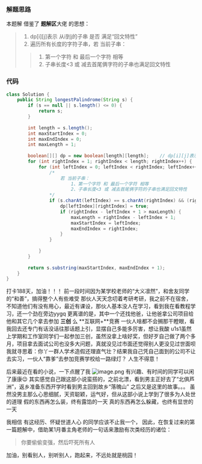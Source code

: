 ### 解题思路
本题解 借鉴了 **题解区**大佬 的思想：
> 1. dp[i][j]表示 从i到j的子串 是否 满足“回文特性”
> 2. 遍历所有长度的字符子串，若 当前子串：
>> 1. 第一个字符 和 最后一个字符 相等
>> 2. 子串长度<3 或 减去首尾俩字符的子串也满足回文特性

### 代码

```java
class Solution {
    public String longestPalindrome(String s) {
        if (s == null || s.length() <= 0) {
            return s;
        }
        
        int length = s.length();
        int maxStartIndex = 0;
        int maxEndIndex = 0;
        int maxLength = 1;
        
        boolean[][] dp = new boolean[length][length];    // dp[i][j]表示 从i到j的子串 是否 满足“回文特性”
        for (int rightIndex = 1; rightIndex < length; rightIndex++) {
            for (int leftIndex = 0; leftIndex < rightIndex; leftIndex++) {
                /*
                    若 当前子串：
                        1、第一个字符 和 最后一个字符 相等
                        2、子串长度<3 或 减去首尾俩字符的子串也满足回文特性
                */
                if (s.charAt(leftIndex) == s.charAt(rightIndex) && (rightIndex - leftIndex <= 2 || dp[leftIndex + 1][rightIndex - 1])) {    // 利用 dp存储的“之前结果”，进行优化
                    dp[leftIndex][rightIndex] = true;
                    if (rightIndex - leftIndex + 1 > maxLength) {
                        maxLength = rightIndex - leftIndex + 1;
                        maxStartIndex = leftIndex;
                        maxEndIndex = rightIndex;
                    }
                }
                
            }
        }
        
        return s.substring(maxStartIndex, maxEndIndex + 1);
    }
}
```
打卡188天，加油！！！
前一段时间因为某学校老师的“大义凛然”，和舍友同学的“和善”，搞得整个人有些难受
那伙人天天念叨着考研考研，我之前不在宿舍，不知道他们有没有用心，最近有课设，那伙人基本没人在学习，看到我在看教程学习，还一个劲在旁边yygq
更离谱的是，其中一个还找他爸，让他爸拿公司项目给他和其它几个拿去参加 **三创** 么 **互联网+**竞赛
一伙人啥都不会搁那干瞪眼，看我回去还专门有话没话往那话题上引，显摆自己多能多厉害，想让我酸
u1s1虽然上学期和工作室同学们一起参加三创，虽然没拿上啥好奖，但好歹自己做了两个多月，项目拿去面试公司也没多大问题，真就没见过市面还觉得别人更没见过世面呗
我就寻思着：你丫一群人学术造假还理直气壮？结果我自己凭自己面到的公司不让去实习，一伙人“靠爹”去参加竞赛学校给一路绿灯？
人生不得意！

后来最近在看的小说，一下点醒了我
![image.png](https://pic.leetcode-cn.com/1617700674-wOJOZs-image.png)
有兴趣、有时间的同学可以闲了康康😉
其实感觉自己跟这部小说蛮搭的，之前北漂，看到男主正好去了“北俱芦洲”，返乡准备东西开学时看到男主回到故乡“落魄山”
之后又是这里的故事。。。
虽然没男主那么心思细腻，天资聪颖，运气好，但从这部小说上学到了很多为人处世的道理
假的东西再怎么装，终有露馅的一天
真的东西再怎么躲藏，也终有显世的一天

我相信 有这经历、怀疑世道人心 的同学应该不止我一个，
因此，在恢复过来的第一篇题解中，借助某1月番主角老师的一句话来激励有次类经历的诸位：
> 你要偷偷变强，然后吓死所有人

加油，别看别人，别听别人，跑起来，不远处就是桃园！